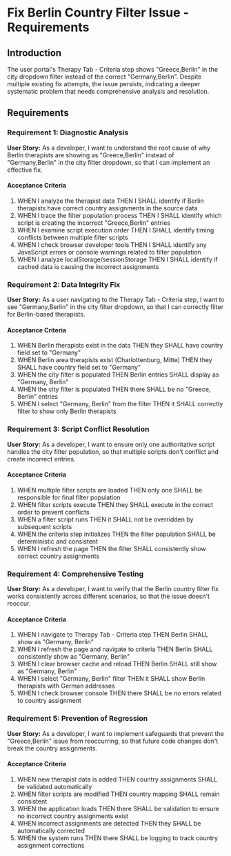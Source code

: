 # Fix Berlin Country Filter Issue - Requirements

## Introduction

The user portal's Therapy Tab - Criteria step shows "Greece,Berlin" in the city dropdown filter instead of the correct "Germany,Berlin". Despite multiple existing fix attempts, the issue persists, indicating a deeper systematic problem that needs comprehensive analysis and resolution.

## Requirements

### Requirement 1: Diagnostic Analysis

**User Story:** As a developer, I want to understand the root cause of why Berlin therapists are showing as "Greece,Berlin" instead of "Germany,Berlin" in the city filter dropdown, so that I can implement an effective fix.

#### Acceptance Criteria

1. WHEN I analyze the therapist data THEN I SHALL identify if Berlin therapists have correct country assignments in the source data
2. WHEN I trace the filter population process THEN I SHALL identify which script is creating the incorrect "Greece,Berlin" entries
3. WHEN I examine script execution order THEN I SHALL identify timing conflicts between multiple filter scripts
4. WHEN I check browser developer tools THEN I SHALL identify any JavaScript errors or console warnings related to filter population
5. WHEN I analyze localStorage/sessionStorage THEN I SHALL identify if cached data is causing the incorrect assignments

### Requirement 2: Data Integrity Fix

**User Story:** As a user navigating to the Therapy Tab - Criteria step, I want to see "Germany,Berlin" in the city filter dropdown, so that I can correctly filter for Berlin-based therapists.

#### Acceptance Criteria

1. WHEN Berlin therapists exist in the data THEN they SHALL have country field set to "Germany"
2. WHEN Berlin area therapists exist (Charlottenburg, Mitte) THEN they SHALL have country field set to "Germany"
3. WHEN the city filter is populated THEN Berlin entries SHALL display as "Germany, Berlin"
4. WHEN the city filter is populated THEN there SHALL be no "Greece, Berlin" entries
5. WHEN I select "Germany, Berlin" from the filter THEN it SHALL correctly filter to show only Berlin therapists

### Requirement 3: Script Conflict Resolution

**User Story:** As a developer, I want to ensure only one authoritative script handles the city filter population, so that multiple scripts don't conflict and create incorrect entries.

#### Acceptance Criteria

1. WHEN multiple filter scripts are loaded THEN only one SHALL be responsible for final filter population
2. WHEN filter scripts execute THEN they SHALL execute in the correct order to prevent conflicts
3. WHEN a filter script runs THEN it SHALL not be overridden by subsequent scripts
4. WHEN the criteria step initializes THEN the filter population SHALL be deterministic and consistent
5. WHEN I refresh the page THEN the filter SHALL consistently show correct country assignments

### Requirement 4: Comprehensive Testing

**User Story:** As a developer, I want to verify that the Berlin country filter fix works consistently across different scenarios, so that the issue doesn't reoccur.

#### Acceptance Criteria

1. WHEN I navigate to Therapy Tab - Criteria step THEN Berlin SHALL show as "Germany, Berlin"
2. WHEN I refresh the page and navigate to criteria THEN Berlin SHALL consistently show as "Germany, Berlin"
3. WHEN I clear browser cache and reload THEN Berlin SHALL still show as "Germany, Berlin"
4. WHEN I select "Germany, Berlin" filter THEN it SHALL show Berlin therapists with German addresses
5. WHEN I check browser console THEN there SHALL be no errors related to country assignment

### Requirement 5: Prevention of Regression

**User Story:** As a developer, I want to implement safeguards that prevent the "Greece,Berlin" issue from reoccurring, so that future code changes don't break the country assignments.

#### Acceptance Criteria

1. WHEN new therapist data is added THEN country assignments SHALL be validated automatically
2. WHEN filter scripts are modified THEN country mapping SHALL remain consistent
3. WHEN the application loads THEN there SHALL be validation to ensure no incorrect country assignments exist
4. WHEN incorrect assignments are detected THEN they SHALL be automatically corrected
5. WHEN the system runs THEN there SHALL be logging to track country assignment corrections